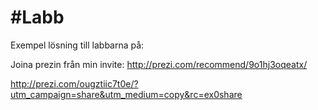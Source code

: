 #Labb 
========

Exempel lösning till labbarna på:

Joina prezin från min invite:
http://prezi.com/recommend/9o1hj3oqeatx/

http://prezi.com/ougztiic7t0e/?utm_campaign=share&utm_medium=copy&rc=ex0share
